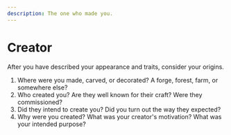 ```yaml
---
description: The one who made you.
---
```


# Creator

After you have described your appearance and traits, consider your origins.

1. Where were you made, carved, or decorated? A forge, forest, farm, or somewhere else?
2. Who created you? Are they well known for their craft? Were they commissioned? 
3. Did they intend to create you? Did you turn out the way they expected?
4. Why were you created? What was your creator's motivation? What was your intended purpose?

